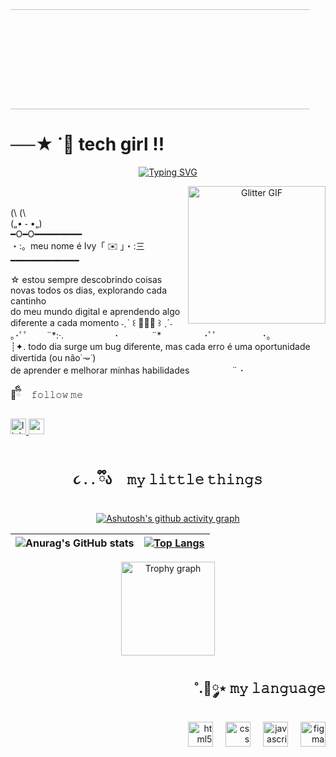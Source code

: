<p align="center" style="margin:0; padding:0; overflow:hidden;">
  <img src="https://adriansblinkiecollection.neocities.org/g105.gif"
    style="
      width:120%;
      height:160px;
      object-fit:cover;
      display:block;
      margin-left:-10%;" />
</p>
</div>
<h1 align="left">──★ ˙🍓 tech girl !!</h1>
<div align="center" width="100%">
<a href="https://git.io/typing-svg"><img src="https://readme-typing-svg.herokuapp.com?font=Pixel+Sans&weight=900&duration=4999&pause=931&color=CE74A7&width=435&lines=welcome+to+my+profile+%E0%AB%AE%EA%92%B0%CB%B6+-+%CB%95+-%EA%92%B1%E1%83%90" alt="Typing SVG" /></a>
<p align="center">
  <img src="https://i7.glitter-graphics.org/pub/2142/2142437odvdo904nt.gif"
       align="right"
       valign="top"
       width="220"
       alt="Glitter GIF">  ㅤㅤㅤㅤㅤ  
<p align="left">(\ (\<br>(„• ֊ •„)<br>━O━O━━━━━━━━━<br>・:。meu nome é Ivy「 ✉️ 」・:三<br>━━━━━━━━━━━━━</p>
<p align="left">☆ estou sempre descobrindo coisas novas todos os dias, explorando cada cantinho <br>do meu  mundo digital e aprendendo algo diferente a cada momento ˗ˏˋ ꒰ 🍓🍒🍄 ꒱ ˎˊ˗
<br>｡･ﾟﾟ   ㅤㅤ¨*:·.ㅤㅤㅤㅤㅤㅤ   ･　ㅤㅤㅤ¨*ㅤㅤㅤㅤㅤ   ･ﾟﾟ     ㅤㅤㅤㅤㅤ    ･｡<br>┊✦. todo dia surge um bug diferente, mas cada erro é uma oportunidade divertida (ou não˙𐃷˙)<br> de aprender e melhorar minhas habilidades  ㅤㅤㅤㅤㅤ¨   ･　</p>
<p align="left">💋ྀིྀི  ㅤ𝚏𝚘𝚕𝚕𝚘𝚠 𝚖𝚎</p>
<div align="left">
  <a href="https://www.linkedin.com/in/ivycorreia/" target="_blank">
    <img src="https://img.shields.io/static/v1?message=LinkedIn&logo=linkedin&label=&color=0077B5&logoColor=white&labelColor=&style=flat" height="25" alt="linkedin logo"  />
  </a>
  <a href="https://www.ivycorreiadias@gmail.com" target="_blank">
    <img src="https://img.shields.io/static/v1?message=Gmail&logo=gmail&label=&color=D14836&logoColor=white&labelColor=&style=flat" height="25" alt="gmail logo"  />
  </a>
</div>

  <br> 
   
  <h2>૮ ․ ․ ྀིა  ㅤ𝚖𝚢 𝚕𝚒𝚝𝚝𝚕𝚎 𝚝𝚑𝚒𝚗𝚐𝚜 </h2>
  
  [![Ashutosh's github activity graph](https://github-readme-activity-graph.vercel.app/graph?username=IvyDias&bg_color=141321&color=90e8fe&line=fe428e&point=f8d847&area=true&hide_border=true)](https://github.com/ashutosh00710/github-readme-activity-graph)
  
 | ![Anurag's GitHub stats](https://github-readme-stats.vercel.app/api?username=IvyDias&show_icons=true&theme=radical)|[![Top Langs](https://github-readme-stats.vercel.app/api/top-langs/?username=anuraghazra&layout=donut&theme=radical)](https://github.com/anuraghazra/github-readme-stats)|
 |:-:|:-:|

<p align="center">
  <img src="https://github-profile-trophy.vercel.app/?username=IvyDias&theme=radical&row=1&column=-1&margin-w=8&margin-h=8&no-bg=false&no-frame=false" height="150" alt="Trophy graph" />
</p>
 <h2 align="right">˚.🎀༘⋆      𝚖𝚢 𝚕𝚊𝚗𝚐𝚞𝚊𝚐𝚎 </h2>
  
  <div align="right">
  <img src="https://skillicons.dev/icons?i=html" height="40" alt="html5 logo"  />
  <img width="12" />
  <img src="https://cdn.jsdelivr.net/gh/devicons/devicon/icons/css3/css3-original.svg" height="40" alt="css logo"  />
  <img width="12" />
  <img src="https://skillicons.dev/icons?i=js" height="40" alt="javascript logo"  />
  <img width="12" />
  <img src="https://cdn.jsdelivr.net/gh/devicons/devicon/icons/figma/figma-original.svg" height="40" alt="figma logo"  />
</div>

###



